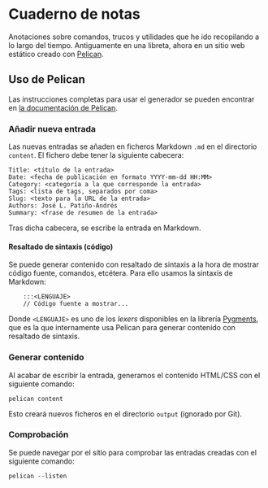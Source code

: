 # Cuaderno de notas

Anotaciones sobre comandos, trucos y utilidades que he ido recopilando a lo
largo del tiempo. Antiguamente en una libreta, ahora en un sitio web estático
creado con [Pelican](https://blog.getpelican.com/).

## Uso de Pelican

Las instrucciones completas para usar el generador se pueden encontrar en
[la documentación de Pelican](https://docs.getpelican.com/en/stable/index.html).

### Añadir nueva entrada

Las nuevas entradas se añaden en ficheros Markdown `.md` en el directorio
`content`. El fichero debe tener la siguiente cabecera:

```
Title: <título de la entrada>
Date: <fecha de publicación en formato YYYY-mm-dd HH:MM>
Category: <categoría a la que corresponde la entrada>
Tags: <lista de tags, separados por coma>
Slug: <texto para la URL de la entrada>
Authors: José L. Patiño-Andrés
Summary: <frase de resumen de la entrada>
```

Tras dicha cabecera, se escribe la entrada en Markdown.

#### Resaltado de sintaxis (código)

Se puede generar contenido con resaltado de sintaxis a la hora de mostrar
código fuente, comandos, etcétera. Para ello usamos la sintaxis de Markdown:

```
    :::<LENGUAJE>
    // Código fuente a mostrar...
```

Donde `<LENGUAJE>` es uno de los _lexers_ disponibles en la librería
[Pygments](https://pygments.org/docs/lexers/), que es la que internamente usa
Pelican para generar contenido con resaltado de sintaxis.

### Generar contenido

Al acabar de escribir la entrada, generamos el contenido HTML/CSS con el
siguiente comando:

```
pelican content
```

Esto creará nuevos ficheros en el directorio `output` (ignorado por Git).

### Comprobación

Se puede navegar por el sitio para comprobar las entradas creadas con el
siguiente comando:

```
pelican --listen
```
